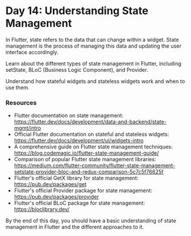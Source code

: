 # Day 14: Understanding State Management

In Flutter, state refers to the data that can change within a widget. State management is the process of managing this data and updating the user interface accordingly.

Learn about the different types of state management in Flutter, including setState, BLoC (Business Logic Component), and Provider.

Understand how stateful widgets and stateless widgets work and when to use them.

### Resources

- Flutter documentation on state management: https://flutter.dev/docs/development/data-and-backend/state-mgmt/intro
- Official Flutter documentation on stateful and stateless widgets: https://flutter.dev/docs/development/ui/widgets-intro
- A comprehensive guide on Flutter state management techniques: https://blog.codemagic.io/flutter-state-management-guide/
- Comparison of popular Flutter state management libraries: https://medium.com/flutter-community/flutter-state-management-setstate-provider-bloc-and-redux-comparison-5c7c5f76625f
- Flutter's official GetX library for state management: https://pub.dev/packages/get
- Flutter's official Provider package for state management: https://pub.dev/packages/provider
- Flutter's official BLoC package for state management: https://bloclibrary.dev/

By the end of this day, you should have a basic understanding of state management in Flutter and the different approaches to it.
